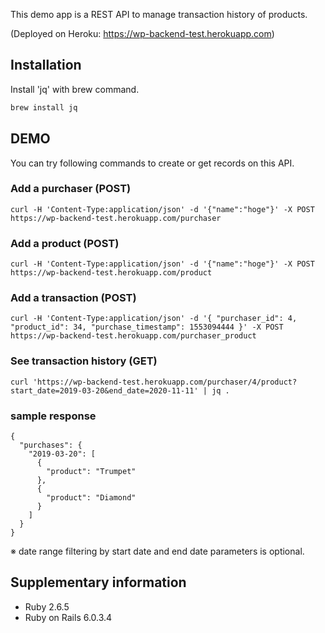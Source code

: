 This demo app is a REST API to manage transaction history of products.

(Deployed on Heroku: https://wp-backend-test.herokuapp.com)

## Installation

Install 'jq' with brew command.

```bash
brew install jq
```

## DEMO

You can try following commands to create or get records on this API.

### Add a purchaser (POST)

```
curl -H 'Content-Type:application/json' -d '{"name":"hoge"}' -X POST https://wp-backend-test.herokuapp.com/purchaser
```

### Add a product (POST)

```terminal
curl -H 'Content-Type:application/json' -d '{"name":"hoge"}' -X POST https://wp-backend-test.herokuapp.com/product
```

### Add a transaction (POST)

```terminal
curl -H 'Content-Type:application/json' -d '{ "purchaser_id": 4, "product_id": 34, "purchase_timestamp": 1553094444 }' -X POST https://wp-backend-test.herokuapp.com/purchaser_product
```

### See transaction history (GET)

```terminal
curl 'https://wp-backend-test.herokuapp.com/purchaser/4/product?start_date=2019-03-20&end_date=2020-11-11' | jq .
```

### sample response

```terminal
{
  "purchases": {
    "2019-03-20": [
      {
        "product": "Trumpet"
      },
      {
        "product": "Diamond"
      }
    ]
  }
}
```

※ date range filtering by start date and end date parameters is optional.

## Supplementary information

- Ruby 2.6.5
- Ruby on Rails 6.0.3.4
